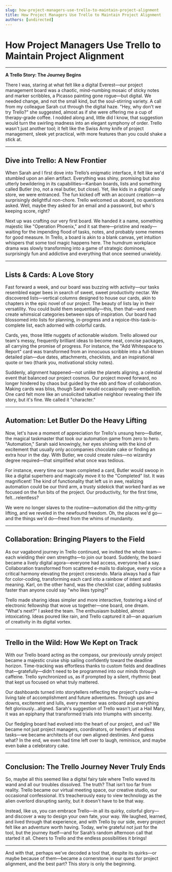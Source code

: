 ```yaml
---
slug: how-project-managers-use-trello-to-maintain-project-alignment
title: How Project Managers Use Trello to Maintain Project Alignment
authors: [undirected]
---
```



# How Project Managers Use Trello to Maintain Project Alignment

---

**A Trello Story: The Journey Begins**

There I was, staring at what felt like a digital Everest—our project management board was a chaotic, mind-numbing mosaic of sticky notes and marker scribbles, a Picasso painting gone rogue—but digital. We needed change, and not the small kind, but the soul-stirring variety. A call from my colleague Sarah cut through the digital haze. "Hey, why don't we try Trello?" she suggested, almost as if she were offering me a cup of therapy-grade coffee. I nodded along and, little did I know, that suggestion would turn the swirling madness into an elegant symphony of order. Trello wasn't just another tool; it felt like the Swiss Army knife of project management, sleek yet practical, with more features than you could shake a stick at.

---

## Dive into Trello: A New Frontier

When Sarah and I first dove into Trello’s enigmatic interface, it felt like we'd stumbled upon an alien artifact. Everything was shiny, promising but also utterly bewildering in its capabilities—Kanban boards, lists and something called Butler (no, not a real butler, but close). Yet, like kids in a digital candy store, we were entranced. The fun kicked off with an account creation—a surprisingly delightful non-chore. Trello welcomed us aboard, no questions asked. Well, maybe they asked for an email and a password, but who's keeping score, right?

Next up was crafting our very first board. We handed it a name, something majestic like "Operation Phoenix," and it sat there—pristine and ready—waiting for the impending flood of tasks, notes, and probably some memes for good measure. In Trello, a board is akin to a blank canvas, yet intuition whispers that some tool magic happens here. The humdrum workplace drama was slowly transforming into a game of strategic dominoes, surprisingly fun and addictive and everything that once seemed unwieldy. 

---

## Lists & Cards: A Love Story

Fast forward a week, and our board was buzzing with activity—our tasks resembled eager bees in search of sweet, sweet productivity nectar. We discovered lists—vertical columns designed to house our cards, akin to chapters in the epic novel of our project. The beauty of lists lay in their versatility. You could build them sequentially—this, then that—and even create whimsical categories between sips of inspiration. Our board had blossomed into lists for planning, in-progress and a rejoice-this-task-is-complete list, each adorned with colorful cards.

Cards, yes, those little nuggets of actionable wisdom. Trello allowed our team's messy, frequently brilliant ideas to become neat, concise packages, all carrying the promise of progress. For instance, the "Add Whitespace to Report" card was transformed from an innocuous scribble into a full-blown detailed plan—due dates, attachments, checklists, and an inspirational quote or two (thank you, motivational sticky notes).

Suddenly, alignment happened—not unlike the planets aligning, a celestial event that balanced our project cosmos. Our project moved forward, no longer hindered by chaos but guided by the ebb and flow of collaboration. Making cards was bliss, though Sarah would occasionally over-embellish. One card felt more like an unsolicited talkative neighbor revealing their life story, but it's fine. We called it "character."

---

## Automation: Let Butler Do the Heavy Lifting

Now, let's have a moment of appreciation for Trello's unsung hero—Butler, the magical taskmaster that took our automation game from zero to hero. "Automation," Sarah said knowingly, her eyes shining with the kind of excitement that usually only accompanies chocolate cake or finding an extra hour in the day. With Butler, we could create rules—no wizardry degree required—that simplified what once was tedious.

For instance, every time our team completed a card, Butler would swoop in like a digital superhero and magically move it to the "Completed" list. It was magnificent! The kind of functionality that left us in awe, realizing automation could be our third arm, a trusty sidekick that worked hard as we focused on the fun bits of the project. Our productivity, for the first time, felt...relentless?

We were no longer slaves to the routine—automation did the nitty-gritty lifting, and we reveled in the newfound freedom. Oh, the places we'd go—and the things we'd do—freed from the whims of mundanity.

---

## Collaboration: Bringing Players to the Field

As our vagabond journey in Trello continued, we invited the whole team—each wielding their own strengths—to join our board. Suddenly, the board became a lively digital agora—everyone had access, everyone had a say. Collaboration transformed from scattered e-mails to dialogue, every voice a critical harmony elevating the project crescendo. Maria always had a flair for color-coding, transforming each card into a rainbow of intent and meaning. Karl, on the other hand, was the checklist czar, adding subtasks faster than anyone could say "who likes typing?"

Trello made sharing ideas simpler and more interactive, fostering a kind of electronic fellowship that wove us together—one board, one dream. "What's next?" I asked the team. The enthusiasm bubbled, almost intoxicating. Ideas poured like rain, and Trello captured it all—an aquarium of creativity in its digital vortex.

---

## Trello in the Wild: How We Kept on Track

With our Trello board acting as the compass, our previously unruly project became a majestic cruise ship sailing confidently toward the deadline horizon. Time-tracking was effortless thanks to custom fields and deadlines that—gratefully—didn't need to be programmed into our minds through caffeine. Trello synchronized us, as if prompted by a silent, rhythmic beat that kept us focused on what truly mattered.

Our dashboards turned into storytellers reflecting the project's pulse—a living tale of accomplishment and future adventures. Through ups and downs, excitement and lulls, every member was onboard and everything felt gloriously...aligned. Sarah's suggestion of Trello wasn't just a Hail Mary, it was an epiphany that transformed trials into triumphs with sincerity.

Our fledgling board had evolved into the heart of our project, and us? We became not just project managers, coordinators, or herders of endless tasks—we became architects of our own aligned destinies. And guess what? In the end, we even had time left over to laugh, reminisce, and maybe even bake a celebratory cake.

---

## Conclusion: The Trello Journey Never Truly Ends

So, maybe all this seemed like a digital fairy tale where Trello waved its wand and all our troubles dissolved. The truth? That isn’t too far from reality. Trello became our virtual meeting space, our creative studio, our occasional confessional. It’s treacherously easy to view technology as the alien overlord disrupting sanity, but it doesn't have to be that way.

Instead, like us, you can embrace Trello—in all its quirky, colorful glory—and discover a way to design your own fate, your way. We laughed, learned, and lived through that experience, and with Trello by our side, every project felt like an adventure worth having. Today, we’re grateful not just for the tool, but the journey itself—and for Sarah’s random afternoon call that started it all. Cheers to Trello and the endless possibilities it brings!

---

And with that, perhaps we’ve decoded a tool that, despite its quirks—or maybe because of them—became a cornerstone in our quest for project alignment, and the best part? This story is only the beginning.